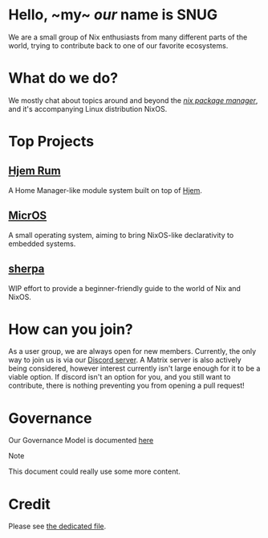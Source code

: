 # Hello, ~my~ *our* name is SNUG
We are a small group of Nix enthusiasts from many different parts of the world, trying to contribute back to one of our favorite ecosystems.

# What do we do?
We mostly chat about topics around and beyond the [*nix package manager*](https://nixos.org/), and it's accompanying Linux distribution NixOS.


# Top Projects

## [Hjem Rum](https://github.com/snugnug/hjem-rum)
A Home Manager-like module system built on top of [Hjem](https://github.com/feel-co/hjem).

## [MicrOS](https://github.com/snugnug/micros)
A small operating system, aiming to bring NixOS-like declarativity to embedded systems.

## [sherpa](https://github.com/snugnug/sherpa)
WIP effort to provide a beginner-friendly guide to the world of Nix and NixOS.

# How can you join?
As a user group, we are always open for new members.
Currently, the only way to join us is via our [Discord server](https://discord.gg/6rMPtKDKzt).
A Matrix server is also actively being considered, however interest currently isn't large enough for it to be a viable option.
If discord isn't an option for you, and you still want to contribute, there is nothing preventing you from opening a pull request!

# Governance
Our Governance Model is documented [here](../assets/Governance.md)


> [!Note]
> This document could really use some more content.


# Credit
Please see [the dedicated file](../assets/README.md).
